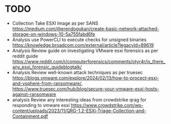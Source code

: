 # TODO

- Collection Take ESXI Image as per SANS https://medium.com/@erendogukan/create-basic-network-attached-storage-on-windows-10-5a755fabd6fe
- Analysis use PowerCLI to execute checks for unsigned binaries https://knowledge.broadcom.com/external/article?legacyId=89619
- Analysis Review guide on investigating VMware esxi forensics as per reddit guide https://www.reddit.com/r/computerforensics/comments/otyr4r/is_there_any_esxi_forensic_guideblogtalk/
- Analysis Review well-known attack techniques as per truesec https://blogs.vmware.com/explore/2024/02/13/how-to-procect-esxi-and-vsphere-from-ransomware/, https://www.truesec.com/hub/blog/secure-your-vmware-esxi-hosts-against-ransomware
- analysis Review any interesting ideas from crowdstrike qrag for responding to vmware esxi https://www.crowdstrike.com/wp-content/uploads/2023/11/QRG-1.2-ESXi-Triage-Collection-and-Containment.pdf
